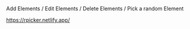 Add Elements / Edit Elements / Delete Elements / Pick a random Element

https://rpicker.netlify.app/
